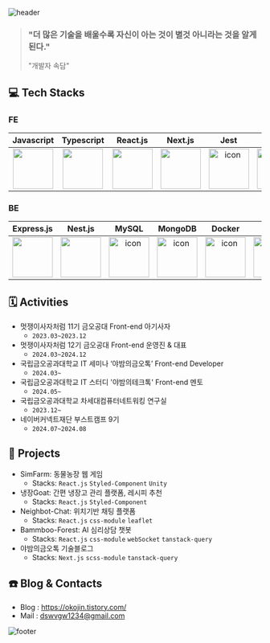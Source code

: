 ![header](https://capsule-render.vercel.app/api?type=transparent&height=200&color=gradient&text=FE%20개발자%20황용진입니다.&section=header&reversal=false&textBg=false&animation=fadeIn&fontColor=1a2a2b)

> ### "더 많은 기술을 배울수록 자신이 아는 것이 별것 아니라는 것을 알게 된다." <br />
> "개발자 속담"
  
## 💻 Tech Stacks

### FE
|Javascript|Typescript|React.js|Next.js|Jest|Redux|Zustand|
|:-:|:-:|:-:|:-:|:-:|:-:|:-:|
| <img src="https://techstack-generator.vercel.app/js-icon.svg" width="80" height="80" /><br /> | <img src="https://techstack-generator.vercel.app/ts-icon.svg" width="80" height="80" /><br /> | <img src="https://techstack-generator.vercel.app/react-icon.svg" width="80" height="80" /><br /> | <img src="https://www.soaple.io/static/post/8/cover-image.png" width="80" height="80" /><br /> | <img src="https://techstack-generator.vercel.app/jest-icon.svg" alt="icon" width="80" height="80" /><br /> | <img src="https://techstack-generator.vercel.app/redux-icon.svg" alt="icon" width="80" height="80" /><br /> | <img src="https://encrypted-tbn0.gstatic.com/images?q=tbn:ANd9GcTUivaLNXilLC9jOyzm5OeTRYhgwH8tmI0uBQ&s" alt="icon" width="80" height="80" /><br /> |

### BE
|Express.js|Nest.js|MySQL|MongoDB|Docker|AWS|
|:-:|:-:|:-:|:-:|:-:|:-:|
| <img src="https://encrypted-tbn0.gstatic.com/images?q=tbn:ANd9GcSnDneBGnQL7E9hZDwztRO1GfQcCj1FqRrhBw&s" width="80" height="80" /><br /> | <img src="https://ih1.redbubble.net/image.1084299841.8155/tst,small,507x507-pad,600x600,f8f8f8.jpg" width="80" height="80" /><br /> | <img src="https://techstack-generator.vercel.app/mysql-icon.svg" alt="icon" width="80" height="80" /><br /> | <img src="https://infinapps.com/wp-content/uploads/2018/10/mongodb-logo.png" alt="icon" width="80" height="80" /><br /> | <img src="https://techstack-generator.vercel.app/docker-icon.svg" alt="icon" width="80" height="80" /><br /> | <img src="https://techstack-generator.vercel.app/aws-icon.svg" alt="icon" width="80" height="80" /><br /> |

## 🗓️ Activities

- 멋쟁이사자처럼 11기 금오공대 Front-end 아기사자
  - `2023.03~2023.12`
- 멋쟁이사자처럼 12기 금오공대 Front-end 운영진 & 대표
  - `2024.03~2024.12`
- 국립금오공과대학교 IT 세미나 ‘야밤의금오톡’ Front-end Developer
  - `2024.03~`
- 국립금오공과대학교 IT 스터디 '야밤의테크톡' Front-end 멘토
  - `2024.05~`
- 국립금오공과대학교 차세대컴퓨터네트워킹 연구실
  - `2023.12~`
- 네이버커넥트재단 부스트캠프 9기
  - `2024.07~2024.08`

## 📕 Projects

- SimFarm: 동물농장 웹 게임
  - Stacks: `React.js` `Styled-Component` `Unity`
- 냉장Goat: 간편 냉장고 관리 플랫폼, 레시피 추천
  - Stacks: `React.js` `Styled-Component`
- Neighbot-Chat: 위치기반 채팅 플랫폼
  - Stacks: `React.js` `css-module` `leaflet`
- Bammboo-Forest: AI 심리상담 챗봇
  - Stacks: `React.js` `css-module` `webSocket` `tanstack-query`
- 야밤의금오톡 기술블로그
  - Stacks: `Next.js` `scss-module` `tanstack-query`

## ☎️ Blog & Contacts
 
- Blog : https://okojin.tistory.com/
- Mail : dswvgw1234@gmail.com  


![footer](https://capsule-render.vercel.app/api?type=waving&height=200&color=gradient&section=footer&reversal=false&textBg=false&animation=fadeIn&fontColor=1a2aAA)
